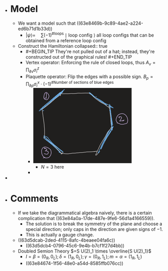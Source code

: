 - # Model
	- We want a model such that ((63e8469b-9c89-4ae2-a224-ed6b71d1b33d))
		- $|\psi\rangle=\quad \sum(-1)^{\text {\#loops }} \mid$ loop config $\rangle$
		  all loop configs that
		  can be obtained from
		  a reference loop config
	- Construct the Hamiltonian
	  collapsed:: true
		- #+BEGIN_TIP
		  They're not pulled out of a hat; instead, they're constructed out of the graphical rules!
		  #+END_TIP
		- Vertex operator: Enforcing the rule of closed loops, thus $A_v=\prod_{\partial v} \sigma^z_i$
		- Plaquette operator: Flip the edges with a possible sign. $B_p=\prod_{\partial p}\sigma^x_i \cdot (-1)^{\text{\#Number of sections of blue edges}}$
			- ![image.png](../assets/image_1676167515777_0.png)
				- $N=3$ here
			-
-
- # Comments
	- If we take the diagrammatical algebra naively, there is a certain complication that ((63e84a0a-17de-487e-9fe6-56d1a4166559)).
		- The solution is to break the symmetry of the plane and choose a special direction; only caps in the direction are given signs of $-1$.
		- This is actually a gauge change.
	- ((63d5dcab-2ded-4115-8afc-4beaee04fa6c))
		- ((63d5dcb4-0796-45c6-9e4b-b7cf1f27d4bb))
	- Doubled Semion Theory $=S U(2)_1 \times \overline{S U(2)_1}$
		- $I=\beta=\left(0_R, 0_L\right) ; \delta=\left(1_R, 0_L\right) ; \gamma=\left(0_R, 1_L\right) ; m=\alpha=\left(1_R, 1_L\right)$
		- ((63e84674-1f56-48e0-a54d-8585ffb076cc))